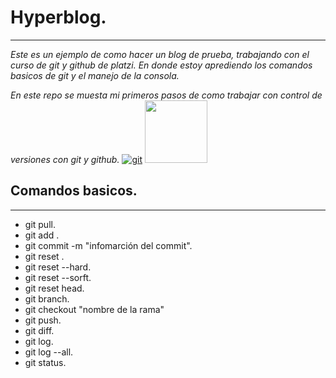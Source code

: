 # Hyperblog.

------------
 *Este es un ejemplo de como hacer un blog de prueba, trabajando con el curso de git y github de platzi. En donde estoy aprediendo los comandos basicos de git y el manejo de la consola.*
 
 *En este repo se muesta mi primeros pasos de como trabajar con control de versiones con git y github.*
 [![git](https://git-scm.com/images/logo@2x.png "git")](http://https://git-scm.com/images/logo@2x.png "git")
<img src="https://github.githubassets.com/images/modules/logos_page/GitHub-Mark.png" alt="" width="100" >
</div>

## Comandos basicos.

------------

- git pull.
- git add .
- git commit -m "infomarción del commit".
- git reset .
- git reset --hard.
- git reset --sorft.
- git reset head.
- git branch.
- git checkout "nombre de la rama"
- git push.
- git diff.
- git log.
- git log --all.
- git status.
